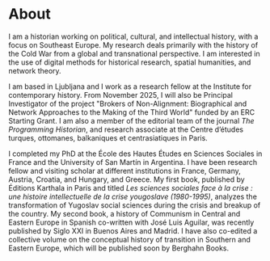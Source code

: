 # About

I am a historian working on political, cultural, and intellectual history, with a focus on Southeast Europe. My research deals primarily with the history of the Cold War from a global and transnational perspective. I am interested in the use of digital methods for historical research, spatial humanities, and network theory.

I am based in Ljubljana and I work as a research fellow at the Institute for contemporary history. From November 2025, I will also be Principal Investigator of the project "Brokers of Non-Alignment: Biographical and Network Approaches to the Making of the Third World" funded by an ERC Starting Grant. I am also a member of the editorial team of the journal *The Programming Historian*, and research associate at the Centre d’études turques, ottomanes, balkaniques et centrasiatiques in Paris.

I completed my PhD at the École des Hautes Études en Sciences Sociales in France and the University of San Martín in Argentina. I have been research fellow and visiting scholar at different institutions in France, Germany, Austria, Croatia, and Hungary, and Greece. My first book, published by Éditions Karthala in Paris and titled *Les sciences sociales face à la crise : une histoire intellectuelle de la crise yougoslave (1980-1995)*, analyzes the transformation of Yugoslav social sciences during the crisis and breakup of the country. My second book, a history of Communism in Central and Eastern Europe in Spanish co-written with José Luis Aguilar, was recently published by Siglo XXI in Buenos Aires and Madrid. I have also co-edited a collective volume on the conceptual history of transition in Southern and Eastern Europe, which will be published soon by Berghahn Books.
